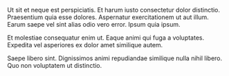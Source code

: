 Ut sit et neque est perspiciatis. Et harum iusto consectetur dolor distinctio. Praesentium quia esse dolores. Aspernatur exercitationem ut aut illum. Earum saepe vel sint alias odio vero error. Ipsum quia ipsum.
 Et molestiae consequatur enim ut. Eaque animi qui fuga a voluptates. Expedita vel asperiores ex dolor amet similique autem.
 Saepe libero sint. Dignissimos animi repudiandae similique nulla nihil libero. Quo non voluptatem ut distinctio.